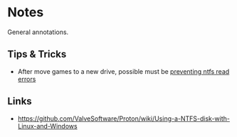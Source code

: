 # Notes

General annotations.

## Tips & Tricks

- After move games to a new drive, possible must be [preventing ntfs read errors](https://github.com/ValveSoftware/Proton/wiki/Using-a-NTFS-disk-with-Linux-and-Windows#preventing-ntfs-read-errors)

## Links

- <https://github.com/ValveSoftware/Proton/wiki/Using-a-NTFS-disk-with-Linux-and-Windows>
